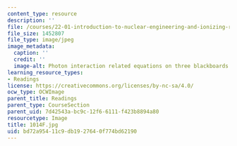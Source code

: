 ```yaml
---
content_type: resource
description: ''
file: /courses/22-01-introduction-to-nuclear-engineering-and-ionizing-radiation-fall-2016/bd72a95411c9db1927640f774bd62190_1014F.jpg
file_size: 1452807
file_type: image/jpeg
image_metadata:
  caption: ''
  credit: ''
  image-alt: Photon interaction related equations on three blackboards.
learning_resource_types:
- Readings
license: https://creativecommons.org/licenses/by-nc-sa/4.0/
ocw_type: OCWImage
parent_title: Readings
parent_type: CourseSection
parent_uid: 7d42543a-bc9c-12f6-6111-f423b8894a80
resourcetype: Image
title: 1014F.jpg
uid: bd72a954-11c9-db19-2764-0f774bd62190
---
```

